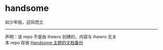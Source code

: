 # handsome
如少年般，迎风而立

---

声明：该 repo 不是由 ihewro 创建的，内容与 ihewro 无关  
本 repo 存放 [Handsome 主题的文档备份](https://auth.ihewro.com/user/docs#/)
